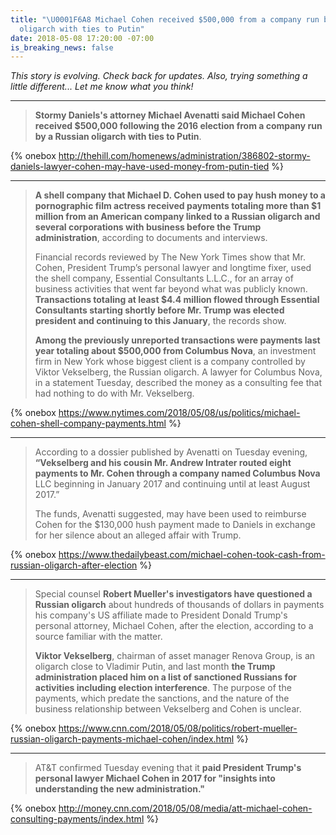 ```yaml
---
title: "\U0001F6A8 Michael Cohen received $500,000 from a company run by a Russian
  oligarch with ties to Putin"
date: 2018-05-08 17:20:00 -07:00
is_breaking_news: false
---
```


*This story is evolving. Check back for updates. Also, trying something a little different... Let me know what you think!*

---

> **Stormy Daniels's attorney Michael Avenatti said Michael Cohen received $500,000 following the 2016 election from a company run by a Russian oligarch with ties to Putin**.

{% onebox http://thehill.com/homenews/administration/386802-stormy-daniels-lawyer-cohen-may-have-used-money-from-putin-tied %}

---

> **A shell company that Michael D. Cohen used to pay hush money to a pornographic film actress received payments totaling more than $1 million from an American company linked to a Russian oligarch and several corporations with business before the Trump administration**, according to documents and interviews.
>
> Financial records reviewed by The New York Times show that Mr. Cohen, President Trump’s personal lawyer and longtime fixer, used the shell company, Essential Consultants L.L.C., for an array of business activities that went far beyond what was publicly known. **Transactions totaling at least $4.4 million flowed through Essential Consultants starting shortly before Mr. Trump was elected president and continuing to this January**, the records show.
>
> **Among the previously unreported transactions were payments last year totaling about $500,000 from Columbus Nova**, an investment firm in New York whose biggest client is a company controlled by Viktor Vekselberg, the Russian oligarch. A lawyer for Columbus Nova, in a statement Tuesday, described the money as a consulting fee that had nothing to do with Mr. Vekselberg.

{% onebox https://www.nytimes.com/2018/05/08/us/politics/michael-cohen-shell-company-payments.html %}

---

> According to a dossier published by Avenatti on Tuesday evening, **“Vekselberg and his cousin Mr. Andrew Intrater routed eight payments to Mr. Cohen through a company named Columbus Nova** LLC beginning in January 2017 and continuing until at least August 2017.”
>
> The funds, Avenatti suggested, may have been used to reimburse Cohen for the $130,000 hush payment made to Daniels in exchange for her silence about an alleged affair with Trump.

{% onebox https://www.thedailybeast.com/michael-cohen-took-cash-from-russian-oligarch-after-election %}

---

> Special counsel **Robert Mueller's investigators have questioned a Russian oligarch** about hundreds of thousands of dollars in payments his company's US affiliate made to President Donald Trump's personal attorney, Michael Cohen, after the election, according to a source familiar with the matter.
>
> **Viktor Vekselberg**, chairman of asset manager Renova Group, is an oligarch close to Vladimir Putin, and last month **the Trump administration placed him on a list of sanctioned Russians for activities including election interference**. The purpose of the payments, which predate the sanctions, and the nature of the business relationship between Vekselberg and Cohen is unclear.

{% onebox https://www.cnn.com/2018/05/08/politics/robert-mueller-russian-oligarch-payments-michael-cohen/index.html %}

---

> AT&T confirmed Tuesday evening that it **paid President Trump's personal lawyer Michael Cohen in 2017 for "insights into understanding the new administration."**

{% onebox http://money.cnn.com/2018/05/08/media/att-michael-cohen-consulting-payments/index.html %}